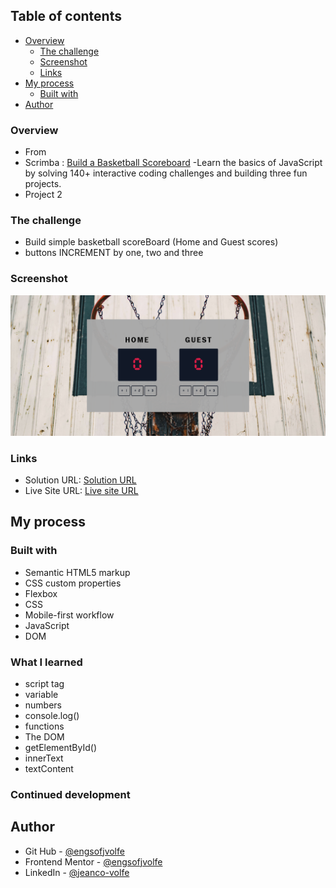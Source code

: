 ## Table of contents

- [Overview](#overview)
  - [The challenge](#the-challenge)
  - [Screenshot](#screenshot)
  - [Links](#links)
- [My process](#my-process)
  - [Built with](#built-with)
- [Author](#author)

### Overview

- From
- Scrimba : [Build a Basketball Scoreboard](https://scrimba.com/playlist/p5vWxtd)
  -Learn the basics of JavaScript by solving 140+ interactive coding challenges and building three fun projects.
- Project 2

### The challenge

- Build simple basketball scoreBoard (Home and Guest scores)
- buttons INCREMENT by one, two and three

### Screenshot

![](./assets/images/screenshot.png)

### Links

- Solution URL: [Solution URL](https://github.com/engsofjvolfe/scoreboard)
- Live Site URL: [Live site URL](https://jvolfe-basket-scoreboard.netlify.app/)

## My process

### Built with

- Semantic HTML5 markup
- CSS custom properties
- Flexbox
- CSS
- Mobile-first workflow
- JavaScript
- DOM

### What I learned

- script tag
- variable
- numbers
- console.log()
- functions
- The DOM
- getElementById()
- innerText
- textContent

### Continued development

## Author

- Git Hub - [@engsofjvolfe](https://github.com/engsofjvolfe)
- Frontend Mentor - [@engsofjvolfe](https://www.frontendmentor.io/profile/engsofjvolfe)
- LinkedIn - [@jeanco-volfe](https://www.linkedin.com/in/jeanco-volfe/)
<!-- - Instagram - [@jeanco_volfe](https://www.instagram.com/jeanco_volfe/) -->
